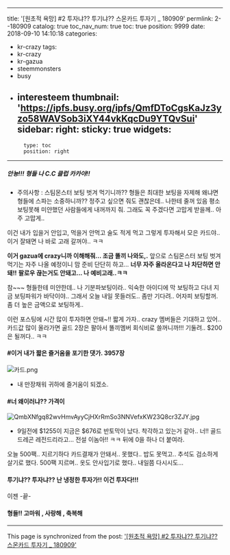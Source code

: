 
---
title: '[원초적 욕망] #2 투자냐?? 투기냐?? 스몬카드 투자기 _ 180909'
permlink: 2--180909
catalog: true
toc_nav_num: true
toc: true
position: 9999
date: 2018-09-10 14:10:18
categories:
- kr-crazy
tags:
- kr-crazy
- kr-gazua
- steemmonsters
- busy
- interesteem
thumbnail: 'https://ipfs.busy.org/ipfs/QmfDToCgsKaJz3yzo58WAVSob3iXY44vkKqcDu9YTQvSui'
sidebar:
    right:
        sticky: true
widgets:
    -
        type: toc
        position: right
---


##### 안뇽!!! 형들 나 C.C 클럽 카카야!!

- 주의사항 : 스팀몬스터 보팅 벗겨 먹기니까?? 형들은 최대한 보팅을 자제해
왜냐면 형들에 스파는 소중하니까?? 정주고 싶으면 줘도 괜찮은데..
나한테 줄꺼 있음 평소 보팅못해 미얀했던 사람들에게 내꺼까지 줘.
 그래도 꼭 주겠다면 고맙게 받을께.. 아주 고맙게..

이건 내가 입을거 안입고, 먹을거 안먹고 술도 적게 먹고 그렇게
투자해서 모은 카드야.. 이거 잘돼면 나 바로 고래 갈꺼야.. ㅋㅋ

**이거 gazua에  crazy니까 이해해줘... 조금 똘끼 나와도,.**
앞으로 스팀몬스터 보팅 벗겨먹기는 자주 나올 예정이니 
맘 준비 단단히 하고... **너무 자주 올라온다고 나 차단하면 안돼!!**
**팔로우 끊는거도  안돼고... 나 예비고래..ㅋㅋ**

참~~~ 형들한테 미얀한데.. 나 기분파보팅이라.. 익숙한 아이디에
막 보팅하고 다녀 지금 보팅파워가 바닥이야.. 그래서 오늘 내일 
못들러도..  좀만 기다려.. 어자피 보팅할꺼. 좀 더 높은 금액으로 보팅하게..

이런 포스팅에 시간 많이 투자하면 안돼~!!
짧게 가자..  crazy 멤버들은 기대하고 있어.. 
카드값 많이 올라가면 골드 2장은 팔아서 똘끼멤버 회식비로
쓸꺼니까!!!  기둘려.. $200은 될꺼다.. ㅋㅋ

#### #이거 내가 짧은 즐거움을 포기한 댓가. 3957장
![카드.png](https://ipfs.busy.org/ipfs/QmfDToCgsKaJz3yzo58WAVSob3iXY44vkKqcDu9YTQvSui)
-  내 만장채워 귀하에 즐거움이 되겠소.

#### #너 왜이러냐?? 가격이
![QmbXNfgq82wvHmvAyyCjHXrRmSo3NNVefxKW23Q8cr3ZJY.jpg](https://ipfs.busy.org/ipfs/QmQSAgDki3LtcyR7GvTd1cfAqcgbcsCFC35dYh8VRxv8PB)
- 9일전에 $1255이 지금은  $676로 반토막이 났다.
  착각하고 있는거 같아.. 너!!  골드드레곤 레전드리라고... 전설 이놈아!!
  ㅋㅋ 뒤에 0을 하나 더 붙여라.



오늘 500팩.. 지르기하다 카드결재가 안돼서.. 못했다.. 밥도 못먹고..
추석도 검소하게 살기로 했다. 500팩 지르며.. 옷도 안사입기로 했다..
내일쯤 다시시도...

#### 투기냐?? 투자냐?? 난 냉정한 투자가!! 이건 투자다!!!
이젠 -끝-

#### 형들!! 고마워 , 사랑해 , 축복해

- - -

This page is synchronized from the post: ['[원초적 욕망] #2 투자냐?? 투기냐?? 스몬카드 투자기 _ 180909'](https://steemit.com/@kibumh/2--180909)
